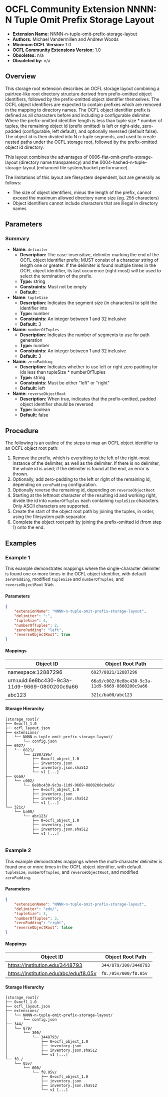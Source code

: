 # OCFL Community Extension NNNN: N Tuple Omit Prefix Storage Layout

  * **Extension Name:** NNNN-n-tuple-omit-prefix-storage-layout
  * **Authors:** Michael Vandermillen and Andrew Woods
  * **Minimum OCFL Version:** 1.0
  * **OCFL Community Extensions Version:** 1.0
  * **Obsoletes:** n/a
  * **Obsoleted by:** n/a

## Overview

This storage root extension describes an OCFL storage layout combining a pairtree-like root directory structure derived from prefix-omitted object identifiers, followed by the prefix-omitted object identifier themselves. 
The OCFL object identifiers are expected to contain prefixes which are removed in the mapping to directory names. 
The OCFL object identifier prefix is defined as all characters before and including a configurable delimiter.
Where the prefix-omitted identifier length is less than tuple size * number of tuples, the remaining object id (prefix omitted) is left or right-side, zero-padded (configurable, left default), and optionally reversed (default false).
The object id is then divided into N n-tuple segments, and used to create nested paths under the OCFL storage root, followed by the prefix-omitted object id directory.  

This layout combines the advantages of 0006-flat-omit-prefix-storage-layout (directory name transparency) and the 0004-hashed-n-tuple-storage-layout (enhanced file system/bucket performance). 

The limitations of this layout are filesystem dependent, but are generally as follows:

* The size of object identifiers, minus the length of the prefix, cannot exceed the maximum allowed directory name size
  (eg. 255 characters)
* Object identifiers cannot include characters that are illegal in directory names

## Parameters

### Summary

* **Name:** `delimiter`
  * **Description:** The case-insensitive, delimiter marking the end of the OCFL object identifier prefix; MUST consist
    of a character string of length one or greater. If the delimiter is found multiple times in the OCFL object
    identifier, its last occurence (right-most) will be used to select the termination of the prefix.
  * **Type:** string
  * **Constraints:** Must not be empty
  * **Default:** :
* **Name**: `tupleSize`
  * **Description:** Indicates the segment size (in characters) to split the
    identifier into
  * **Type:** number
  * **Constraints:** An integer between 1 and 32 inclusive
  * **Default:** 3
* **Name:** `numberOfTuples`
  * **Description:** Indicates the number of segments to use for path generation
  * **Type:** number
  * **Constraints:** An integer between 1 and 32 inclusive
  * **Default:** 3
* **Name:** `zeroPadding`
  * **Description:** Indicates whether to use left or right zero padding for ids less than tupleSize * numberOfTuples
  * **Type:** string
  * **Constraints:** Must be either "left" or "right"
  * **Default:** left
* **Name:** `reverseObjectRoot`
  * **Description:** When true, indicates that the prefix-omitted, padded object identifier should be reversed
  * **Type:** boolean
  * **Default:** false

## Procedure

The following is an outline of the steps to map an OCFL object identifier to an
OCFL object root path:

1. Remove the prefix, which is everything to the left of the right-most instance of the delimiter, as well as the delimiter. If there is no delimiter, the whole id is used; if the delimiter is found at the end, an error is thrown.
2. Optionally, add zero-padding to the left or right of the remaining id, depending on `zeroPadding` configuration.
3. Optionally reverse the remaining id, depending on `reverseObjectRoot`
4. Starting at the leftmost character of the resulting id and working right, divide the id into `numberOfTuples` each containing `tupleSize` characters. Only ASCII characters are supported.
5. Create the start of the object root path by joining the tuples, in order, using the filesystem path separator.
6. Complete the object root path by joining the prefix-omitted id (from step 1) onto the end.

## Examples

### Example 1

This example demonstrates mappings where the single-character delimiter is found one or more times in the OCFL object
identifier, with default `zeroPadding`, modified `tupleSize` and `numberOfTuples`, and `reverseObjectRoot` true.

#### Parameters

```json
{
    "extensionName": "NNNN-n-tuple-omit-prefix-storage-layout",
    "delimiter": ":",
    "tupleSize": 4,
    "numberOfTuples": 2,
    "zeroPadding": "left",
    "reverseObjectRoot": true
}
```

#### Mappings

| Object ID | Object Root Path |
| --- | --- |
| namespace:12887296 | `6927/8821/12887296` |
| urn:uuid:6e8bc430-9c3a-11d9-9669-0800200c9a66 | `66a9/c002/6e8bc430-9c3a-11d9-9669-0800200c9a66` |
| abc123 | `321c/ba00/abc123`

#### Storage Hierarchy

```
[storage_root]/
├── 0=ocfl_1.0
├── ocfl_layout.json
├── extensions/
│   └── NNNN-n-tuple-omit-prefix-storage-layout/
│       └── config.json
├── 6927/
│   └── 8821/
│       └── 12887296/
│           ├── 0=ocfl_object_1.0
│           ├── inventory.json
│           ├── inventory.json.sha512
│           └── v1 [...]
├── 66a9/
│   └── c002/
│       └── 6e8bc430-9c3a-11d9-9669-0800200c9a66/
│           ├── 0=ocfl_object_1.0
│           ├── inventory.json
│           ├── inventory.json.sha512
│           └── v1 [...]
└── 321c/
    └── ba00/
        └── abc123/
            ├── 0=ocfl_object_1.0
            ├── inventory.json
            ├── inventory.json.sha512
            └── v1 [...]
            
```

### Example 2

This example demonstrates mappings where the multi-character delimiter is found one or more times in the OCFL object
identifier, with default `tupleSize`, `numberOfTuples`, and `reverseObjectRoot`, and modified `zeroPadding`.

#### Parameters

```json
{
    "extensionName": "NNNN-n-tuple-omit-prefix-storage-layout",
    "delimiter": "edu/",
    "tupleSize": 3,
    "numberOfTuples": 3,
    "zeroPadding": "right",
    "reverseObjectRoot": false
}
```

#### Mappings

| Object ID | Object Root Path |
| --- | --- |
| https://institution.edu/3448793 | `344/879/300/3448793` |
| https://institution.edu/abc/edu/f8.05v | `f8./05v/000/f8.05v` |

#### Storage Hierarchy

```
[storage_root]/
├── 0=ocfl_1.0
├── ocfl_layout.json
├── extensions/
│   └── NNNN-n-tuple-omit-prefix-storage-layout/
│       └── config.json
├── 344/
│   └── 879/
│       └── 300/
│           └── 3448793/
│               ├── 0=ocfl_object_1.0
│               ├── inventory.json
│               ├── inventory.json.sha512
│               └── v1 [...]
└── f8./
    └── 05v/
        └── 000/
            └── f8.05v/
                ├── 0=ocfl_object_1.0
                ├── inventory.json
                ├── inventory.json.sha512
                └── v1 [...]
```

